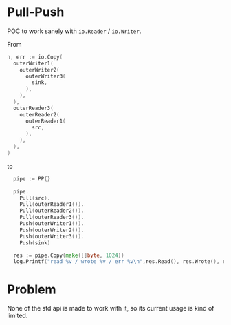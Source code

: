 # Pull-Push

POC to work sanely with `io.Reader` / `io.Writer`.

From

```go
n, err := io.Copy(
  outerWriter1(
    outerWriter2(
      outerWriter3(
        sink,
      ),
    ),
  ),
  outerReader3(
    outerReader2(
      outerReader1(
        src,
      ),
    ),
  ),
)
```

to

```go
  pipe := PP{}
  
  pipe.
    Pull(src).
    Pull(outerReader1()).
    Pull(outerReader2()).
    Pull(outerReader3()).
    Push(outerWriter1()).
    Push(outerWriter2()).
    Push(outerWriter3()).
    Push(sink)

  res := pipe.Copy(make([]byte, 1024))
  log.Printf("read %v / wrote %v / err %v\n",res.Read(), res.Wrote(), res.Error())
```

# Problem

None of the std api is made to work with it, so its current usage is kind of limited.
